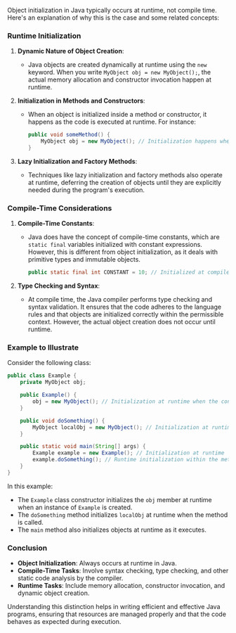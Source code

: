Object initialization in Java typically occurs at runtime, not compile time. Here's an explanation of why this is the case and some related concepts:

### Runtime Initialization

1. **Dynamic Nature of Object Creation**:
   - Java objects are created dynamically at runtime using the `new` keyword. When you write `MyObject obj = new MyObject();`, the actual memory allocation and constructor invocation happen at runtime.

2. **Initialization in Methods and Constructors**:
   - When an object is initialized inside a method or constructor, it happens as the code is executed at runtime. For instance:
     ```java
     public void someMethod() {
         MyObject obj = new MyObject(); // Initialization happens when this line is executed at runtime
     }
     ```

3. **Lazy Initialization and Factory Methods**:
   - Techniques like lazy initialization and factory methods also operate at runtime, deferring the creation of objects until they are explicitly needed during the program's execution.

### Compile-Time Considerations

1. **Compile-Time Constants**:
   - Java does have the concept of compile-time constants, which are `static final` variables initialized with constant expressions. However, this is different from object initialization, as it deals with primitive types and immutable objects.
     ```java
     public static final int CONSTANT = 10; // Initialized at compile-time
     ```

2. **Type Checking and Syntax**:
   - At compile time, the Java compiler performs type checking and syntax validation. It ensures that the code adheres to the language rules and that objects are initialized correctly within the permissible context. However, the actual object creation does not occur until runtime.

### Example to Illustrate

Consider the following class:

```java
public class Example {
    private MyObject obj;

    public Example() {
        obj = new MyObject(); // Initialization at runtime when the constructor is called
    }

    public void doSomething() {
        MyObject localObj = new MyObject(); // Initialization at runtime when this method is invoked
    }

    public static void main(String[] args) {
        Example example = new Example(); // Initialization at runtime
        example.doSomething(); // Runtime initialization within the method
    }
}
```

In this example:
- The `Example` class constructor initializes the `obj` member at runtime when an instance of `Example` is created.
- The `doSomething` method initializes `localObj` at runtime when the method is called.
- The `main` method also initializes objects at runtime as it executes.

### Conclusion

- **Object Initialization**: Always occurs at runtime in Java.
- **Compile-Time Tasks**: Involve syntax checking, type checking, and other static code analysis by the compiler.
- **Runtime Tasks**: Include memory allocation, constructor invocation, and dynamic object creation.

Understanding this distinction helps in writing efficient and effective Java programs, ensuring that resources are managed properly and that the code behaves as expected during execution.